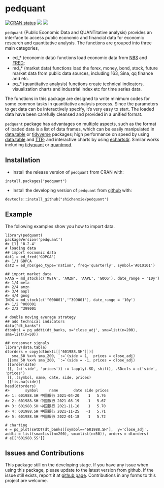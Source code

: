 <!-- README.md is generated from README.Rmd. Please edit that file -->

# pedquant

[![CRAN
status](https://www.r-pkg.org/badges/version/pedquant)](https://cran.r-project.org/package=pedquant)
[![](http://cranlogs.r-pkg.org/badges/grand-total/pedquant)](https://cran.r-project.org/package=pedquant)
[![](http://cranlogs.r-pkg.org/badges/pedquant)](https://cran.r-project.org/package=pedquant)

`pedquant` (Public Economic Data and QUANTitative analysis) provides an
interface to access public economic and financial data for economic
research and quantitative analysis. The functions are grouped into three
main categories,

-   ed\_\* (economic data) functions load economic data from
    [NBS](https://www.stats.gov.cn/) and
    [FRED](https://fred.stlouisfed.org/);
-   md\_\* (market data) functions load the forex, money, bond, stock,
    future market data from public data sources, including 163, Sina, qq
    finance and etc.
-   pq\_\* (quantitative analysis) functions create technical
    indicators, visualization charts and industrial index etc for time
    series data.

The functions in this package are designed to write minimum codes for
some common tasks in quantitative analysis process. Since the parameters
to get data can be interactively specify, it’s very easy to start. The
loaded data have been carefully cleansed and provided in a unified
format.

`pedquant` package has advantages on multiple aspects, such as the
format of loaded data is a list of data frames, which can be easily
manipulated in [data.table](https://rdatatable.gitlab.io/data.table) or
[tidyverse](https://www.tidyverse.org) packages; high performance on
speed by using [data.table](https://rdatatable.gitlab.io/data.table) and
[TTR](https://github.com/joshuaulrich/TTR); and interactive charts by
using [echarts4r](https://echarts4r.john-coene.com). Similar works
including [tidyquant](https://github.com/business-science/tidyquant) or
[quantmod](https://github.com/joshuaulrich/quantmod).

## Installation

-   Install the release version of `pedquant` from CRAN with:

<!-- -->

    install.packages("pedquant")

-   Install the developing version of `pedquant` from
    [github](https://github.com/shichenXie/pedquant) with:

<!-- -->

    devtools::install_github("shichenxie/pedquant")

## Example

The following examples show you how to import data.

    library(pedquant)
    packageVersion('pedquant')
    #> [1] '0.2.4'
    # loading data
    ## import eocnomic data
    dat1 = ed_fred('GDPCA')
    #> 1/1 GDPCA
    dat2 = ed_nbs(geo_type='nation', freq='quarterly', symbol='A010101')

    ## import market data
    FAAG = md_stock(c('META', 'AMZN', 'AAPL', 'GOOG'), date_range = '10y')
    #> 1/4 meta
    #> 2/4 amzn
    #> 3/4 aapl
    #> 4/4 goog
    INDX = md_stock(c('^000001','^399001'), date_range = '10y')
    #> 1/2 ^000001
    #> 2/2 ^399001

    # double moving average strategy
    ## add technical indicators
    data("dt_banks")
    dtbnkti = pq_addti(dt_banks, x='close_adj', sma=list(n=200), sma=list(n=50))

    ## crossover signals
    library(data.table)
    dtorders = copy(dtbnkti[['601988.SH']])[
       sma_50 %x>% sma_200, `:=`(side = 1,  prices = close_adj)
     ][sma_50 %x<% sma_200, `:=`(side = -1, prices = close_adj)
     ][order(date)
     ][, (c('side', 'prices')) := lapply(.SD, shift), .SDcols = c('side', 'prices')
     ][,.(symbol, name, date, side, prices)
     ][!is.na(side)]
    head(dtorders)
    #>       symbol     name       date side prices
    #> 1: 601988.SH 中国银行 2021-04-20    1   5.76
    #> 2: 601988.SH 中国银行 2021-08-19   -1   5.67
    #> 3: 601988.SH 中国银行 2021-11-18    1   5.70
    #> 4: 601988.SH 中国银行 2021-11-25   -1   5.71
    #> 5: 601988.SH 中国银行 2022-01-18    1   5.72

    # charting
    e = pq_plot(setDT(dt_banks)[symbol=='601988.SH'],  y='close_adj', addti = list(sma=list(n=200), sma=list(n=50)), orders = dtorders)
    # e[['601988.SS']]

## Issues and Contributions

This package still on the developing stage. If you have any issue when
using this package, please update to the latest version from github. If
the issue still exists, report it at [github
page](https://github.com/ShichenXie/pedquant/issues). Contributions in
any forms to this project are welcome.
